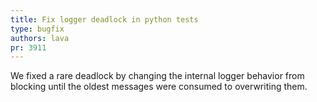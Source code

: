 ```yaml
---
title: Fix logger deadlock in python tests
type: bugfix
authors: lava
pr: 3911
---
```


We fixed a rare deadlock by changing the internal logger behavior from blocking
until the oldest messages were consumed to overwriting them.
